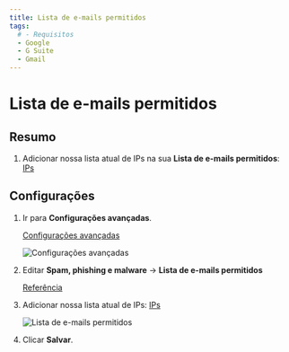 ```yaml
---
title: Lista de e-mails permitidos
tags:
  # - Requisitos
  - Google
  - G Suite
  - Gmail
---
```

# Lista de e-mails permitidos

## Resumo

1. Adicionar nossa lista atual de IPs na sua **Lista de e-mails permitidos**: [IPs](../ips.html#separado-por-virgulas)

## Configurações

1. Ir para **Configurações avançadas**.

   [Configurações avançadas](https://admin.google.com/AdminHome#ServiceSettings/service=email&subtab=filters)

   ![Configurações avançadas](https://cdn.phishx.io/phishx-docs/images/google_admin_05.webp)

2. Editar **Spam, phishing e malware** -> **Lista de e-mails permitidos**

   [Referência](https://support.google.com/a/answer/60751)

3. Adicionar nossa lista atual de IPs: [IPs](../ips.html#separado-por-virgulas)

   ![Lista de e-mails permitidos](https://cdn.phishx.io/phishx-docs/images/google_admin_06.webp)

4. Clicar **Salvar**.